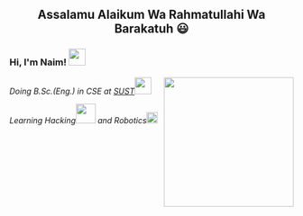 <h2> <p align = "center" color = "cyan"> Assalamu Alaikum Wa Rahmatullahi Wa Barakatuh 😃 </p> </h2>
<h3> Hi, I'm Naim! <img src="https://media.giphy.com/media/l1J9tiMFKV8R31J9m/giphy.gif" width="30"></h3>
<img align='right' src="https://media.giphy.com/media/kz6cm1kKle2MYkHtJF/giphy.gif" width="230">
<p><em>Doing B.Sc.(Eng.) in CSE at <a href="https://www.sust.edu/">SUST</a><img src="https://media.giphy.com/media/l4drV8zH2ZZKb0ZVbz/giphy.gif" width="30">
</em></br>

<em>Learning Hacking<img src="https://media.giphy.com/media/29LckIukRIDOIvjqjh/giphy.gif" width="35"> and Robotics<img src="https://media.giphy.com/media/q3kBTEbu3InMQ/giphy.gif" width="20">
</em>
</p>
